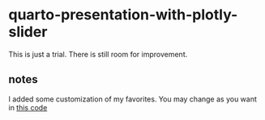 # quarto-presentation-with-plotly-slider

This is just a trial. There is still room for improvement.

## notes

I added some customization of my favorites. You may change as you want in [this code](/01_quarto_presentation_and_plotly/custom.scss)


